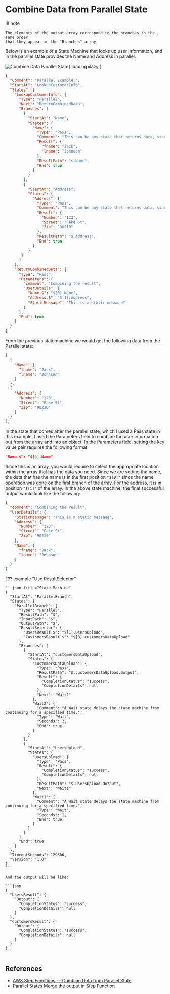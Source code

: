 # Combine Data from Parallel State

!!! note

    The elements of the output array correspond to the branches in the same order
    that they appear in the "Branches" array

Below is an example of a State Machine that looks up user information, and in the
parallel state provides the Name and Address in parallel.

![Combine Data Parallel State](img/aws-step-func-combine-data-parallel-state.png){ loading=lazy }

```json title="State Machine"
{
  "Comment": "Parallel Example.",
  "StartAt": "LookupCustomerInfo",
  "States": {
    "LookupCustomerInfo": {
      "Type": "Parallel",
      "Next": "ReturnCombinedData",
      "Branches": [
        {
          "StartAt": "Name",
          "States": {
            "Name": {
              "Type": "Pass",
              "Comment": "This can be any state that returns data, since it's a Pass, the values are static",
              "Result": {
                "fname": "Jack",
                "lname": "Johnson"
              },
              "ResultPath": "$.Name",
              "End": true
            }
          }
        },
        {
          "StartAt": "Address",
          "States": {
            "Address": {
              "Type": "Pass",
              "Comment": "This can be any state that returns data, since it's a Pass, the values are static",
              "Result": {
                "Number": "123",
                "Street": "Fake St",
                "Zip": "90210"
              },
              "ResultPath": "$.Address",
              "End": true
            }
          }
       }
      ]
    },
    "ReturnCombinedData": {
      "Type": "Pass",
      "Parameters": {
        "comment": "Combining the result",
        "UserDetails": {
          "Name.$": "$[0].Name",
          "Address.$": "$[1].Address",
          "StaticMessage": "This is a static message"
        }
      },
      "End": true
    }
  }
}
```

From the previous state machine we would get the following data from the Parallel
state:

```json
[
  {
    "Name": {
      "fname": "Jack",
      "lname": "Johnson"
    }
  },
  {
    "Address": {
      "Number": "123",
      "Street": "Fake St",
      "Zip": "90210"
    }
  }
],
```

In the state that comes after the parallel state, which I used a Pass state in this
example, I used the Parameters field to combine the user information out from the
array and into an object. In the Parameters field, setting the key value pair
requires the following format:

```json
"Name.$": "$[0].Name"
```

Since this is an array, you would require to select the appropriate location within
the array that has the data you need. Since we are setting the name, the data that
has the name is in the first position `"$[0]"` since the name operation was done on
the first branch of the array. For the address, it is in position `"$[1]"` of the
array. In the above state machine, the final successful output would look like the
following:

```json
{
  "comment": "Combining the result",
  "UserDetails": {
    "StaticMessage": "This is a static message",
    "Address": {
      "Number": "123",
      "Street": "Fake St",
      "Zip": "90210"
    },
    "Name": {
      "fname": "Jack",
      "lname": "Johnson"
    }
  }
}
```

??? example "Use ResultSelector"

    ```json title="State Machine"
    {
      "StartAt": "ParallelBranch",
      "States": {
        "ParallelBranch": {
          "Type": "Parallel",
          "ResultPath": "$",
          "InputPath": "$",
          "OutputPath": "$",
          "ResultSelector": {
            "UsersResult.$": "$[1].UsersUpload",
            "CustomersResult.$": "$[0].customersDataUpload"
          },
          "Branches": [
            {
              "StartAt": "customersDataUpload",
              "States": {
                "customersDataUpload": {
                  "Type": "Pass",
                  "ResultPath": "$.customersDataUpload.Output",
                  "Result": {
                    "CompletionStatus": "success",
                    "CompletionDetails": null
                  },
                  "Next": "Wait2"
                },
                "Wait2": {
                  "Comment": "A Wait state delays the state machine from continuing for a specified time.",
                  "Type": "Wait",
                  "Seconds": 2,
                  "End": true
                }
              }
            },
            {
              "StartAt": "UsersUpload",
              "States": {
                "UsersUpload": {
                  "Type": "Pass",
                  "Result": {
                    "CompletionStatus": "success",
                    "CompletionDetails": null
                  },
                  "ResultPath": "$.UsersUpload.Output",
                  "Next": "Wait1"
                },
                "Wait1": {
                  "Comment": "A Wait state delays the state machine from continuing for a specified time.",
                  "Type": "Wait",
                  "Seconds": 1,
                  "End": true
                }
              }
            }
          ],
          "End": true
        }
      },
      "TimeoutSeconds": 129600,
      "Version": "1.0"
    }
    ```

    And the output will be like:

    ```json
    {
      "UsersResult": {
        "Output": {
          "CompletionStatus": "success",
          "CompletionDetails": null
        }
      },
      "CustomersResult": {
        "Output": {
          "CompletionStatus": "success",
          "CompletionDetails": null
        }
      }
    }
    ```

## References

- [AWS Step Functions — Combine Data from Parallel State](https://nadetastic.medium.com/aws-step-functions-combine-data-from-parallel-state-f3bbaff217d9)
- [Parallel States Merge the output in Step Function](https://stackoverflow.com/questions/54105792/parallel-states-merge-the-output-in-step-function)
